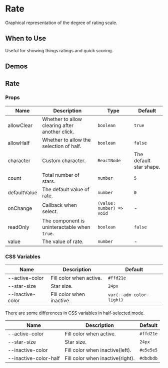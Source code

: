 # Rate

Graphical representation of the degree of rating scale.

## When to Use

Useful for showing things ratings and quick scoring.

## Demos

<code src="./demos/demo1.tsx"></code>

## Rate

### Props

| Name         | Description                                    | Type                      | Default                 |
| ------------ | ---------------------------------------------- | ------------------------- | ----------------------- |
| allowClear   | Whether to allow clearing after another click. | `boolean`                 | `true`                  |
| allowHalf    | Whether to allow the selection of half.        | `boolean`                 | `false`                 |
| character    | Custom character.                              | `ReactNode`               | The default star shape. |
| count        | Total number of stars.                         | `number`                  | `5`                     |
| defaultValue | The default value of rate.                     | `number`                  | `0`                     |
| onChange     | Callback when select.                          | `(value: number) => void` | -                       |
| readOnly     | The component is uninteractable when `true`.   | `boolean`                 | `false`                 |
| value        | The value of rate.                             | `number`                  | -                       |

### CSS Variables

| Name             | Description               | Default                  |
| ---------------- | ------------------------- | ------------------------ |
| --active-color   | Fill color when active.   | `#ffd21e`                |
| --star-size      | Star size.                | `24px`                   |
| --inactive-color | Fill color when inactive. | `var(--adm-color-light)` |

There are some differences in CSS variables in half-selected mode.

| Name                  | Description                      | Default   |
| --------------------- | -------------------------------- | --------- |
| --active-color        | Fill color when active.          | `#ffd21e` |
| --star-size           | Star size.                       | `24px`    |
| --inactive-color      | Fill color when inactive(left).  | `#e5e5e5` |
| --inactive-color-half | Fill color when inactive(right). | `#dbdbdb` |
